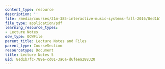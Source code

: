```yaml
---
content_type: resource
description: ''
file: /media/courses/21m-385-interactive-music-systems-fall-2016/8ed1b7fc789ecd013a6ad6feea288320_MIT21M_385F16_L5.pdf
file_type: application/pdf
learning_resource_types:
- Lecture Notes
ocw_type: OCWFile
parent_title: Lecture Notes and Files
parent_type: CourseSection
resourcetype: Document
title: Lecture Notes 5
uid: 8ed1b7fc-789e-cd01-3a6a-d6feea288320
---
```

